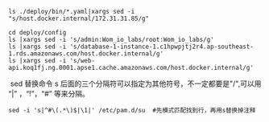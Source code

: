 ```
ls ./deploy/bin/*.yaml|xargs sed -i "s/host.docker.internal/172.31.31.85/g"

cd deploy/config
ls |xargs sed -i 's/admin:Wom_io_labs/root:Wom_io_labs/g'
ls |xargs sed -i 's/database-1-instance-1.c1hpwpjtj2r4.ap-southeast-1.rds.amazonaws.com/host.docker.internal/g'
ls |xargs sed -i 's/web-api.koq1fj.ng.0001.apse1.cache.amazonaws.com/host.docker.internal/g'
```

 sed 替换命令 s 后面的三个分隔符可以指定为其他符号，不一定都要是"/",可以用 “|” ，“!”，“#” 等来分隔。

    sed -i 's|^#\(.*\)$|\1|' /etc/pam.d/su  #先模式匹配找到行，再用s替换掉注释
